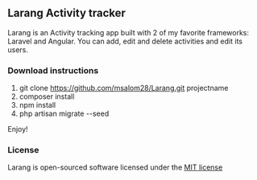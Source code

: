 ## Larang Activity tracker

Larang is an Activity tracking app built with 2 of my favorite frameworks: Laravel and Angular. You can add, edit and delete activities and edit its users.

### Download instructions

1. git clone https://github.com/msalom28/Larang.git projectname
2. composer install
3. npm install
4. php artisan migrate --seed

Enjoy!


### License

Larang is open-sourced software licensed under the [MIT license](http://opensource.org/licenses/MIT)
